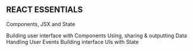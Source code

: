 REACT ESSENTIALS
------------------
Components, JSX and State

Building user interface with Components
Using, sharing & outputting Data
Handling User Events
Building interface UIs with State

